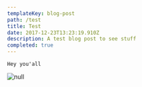 ```yaml
---
templateKey: blog-post
path: /test
title: Test
date: 2017-12-23T13:23:19.910Z
description: A test blog post to see stuff
completed: true
---
```

```
Hey you'all
```

![null](/img/flamingo.jpg)
